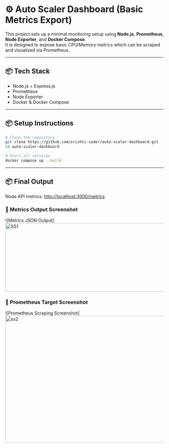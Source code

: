 # ⚙️ Auto Scaler Dashboard (Basic Metrics Export)

This project sets up a minimal monitoring setup using **Node.js**, **Prometheus**, **Node Exporter**, and **Docker Compose**.  
It is designed to expose basic CPU/Memory metrics which can be scraped and visualized via Prometheus.

---

## 📦 Tech Stack

- Node.js + Express.js
- Prometheus
- Node Exporter
- Docker & Docker Compose

---
## 📦 Setup Instructions

```bash
# Clone the repository
git clone https://github.com/srishti-coder/auto-scaler-dashboard.git
cd auto-scaler-dashboard

# Start all services
docker compose up --build

```
---

## 📦 Final Output

Node API metrics: [http://localhost:3000/metrics](http://localhost:3000/metrics)

### 📸 Metrics Output Screenshot

![Metrics JSON Output]<img width="1358" height="218" alt="SS1" src="https://github.com/user-attachments/assets/9b50a3c6-f1e2-4b41-8215-4872cb0edbda" />


### 📸 Prometheus Target Screenshot

![Prometheus Scraping Screenshot]<img width="687" height="403" alt="ss2" src="https://github.com/user-attachments/assets/52f1f853-0093-4819-9c72-5a70ac7362ac" />


